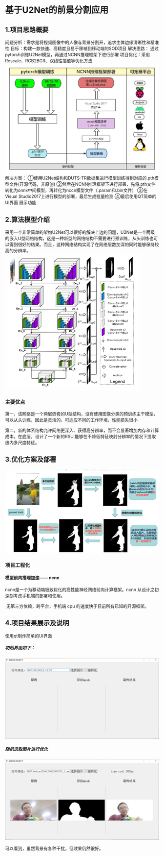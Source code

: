 # 基于U2Net的前景分割应用

## 1.项目思路概要

 问题分析：需求是将视频图像中的人像与背景分割开，追求主体边缘清晰性和精准性
 目标：构建一款快速、高精度且易于移植到移动端的SOD项目
 解决思路： 通过pytorch训练U2Net模型，再通过NCNN推理框架下进行部署
 项目优化：采用Rescale、RGB2BGR、双线性插值等优化方法
 <img src="image/1.png" alt="流程图" style="zoom:80%;" />
 解决方案：
 ①使用U2Net结构和DUTS-TR数据集进行模型训练得到对应的.pth模型文件(开源代码，非原创)
 ②然后在NCNN推理框架下进行部署，先将.pth文件转化为onnx中间模型，再转化为nccn模型文件（.param和.bin文件）
 ③在Visual Studio2017上进行模型的部署，最后生成批量检测
 ④最后使用QT简单的UI界面 展示功能

## 2.算法模型介绍

​	采用一个非常简单的架构U2Net可以很好的解决上边的问题，U2Net是一个两级的嵌入U型网络结构，这是一种新型的网络结构不需要进行预训练，从头训练也可以得到很好的结果。而且，这种网络结构实现了在网络层数加深的同时能够保持较高的分辨率。
<img src="\\image\2.png" alt="U2Net网络结构图" style="zoom:80%;" />

### 主要优点

​	第一，该网络是一个两层嵌套的U型结构，没有使用图像分类的预训练主干模型，可以从头训练，因此是灵活的，可适应不同的工作环境，性能损失很小

​	第二，新的体系结构允许网络更深入、获得高分辨率，而不会显著增加内存和计算成本。在底层，设计了一个新的RSU,能够在不降低特征映射分辨率的情况下提取级内多尺度特征。

## 3.优化方案及部署

<img src="\\image\3.png" alt="优化情况" style="zoom:80%;" />

### 项目工程化

#### 模型前向推理加速—— ncnn

 ncnn是一个为移动端极致优化的高性能神经网络前向计算框架。ncnn 从设计之初深刻考虑手机端的部署和使用。

​	无第三方依赖，跨平台，手机端 cpu 的速度快于目前所有已知的开源框架。

## 4.项目结果展示及说明

使用qt制作简单的UI界面

##### 初始界面如下：
<img src="\\image\4.png" alt="初始界面" style="zoom:80%;" />

##### 随机选取图片进行优化

<img src="\\image\5.png" alt="初始界面" style="zoom:80%;" />

可以看到，虽然背景有各种干扰，但效果仍然很好。
